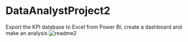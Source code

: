# DataAnalystProject2
Export the KPI database to Excel from Power BI, create a dashboard and make an analysis
![readme2](https://github.com/user-attachments/assets/7b5a39a9-6ec2-4f9a-8fed-46a006fa2eb9)
